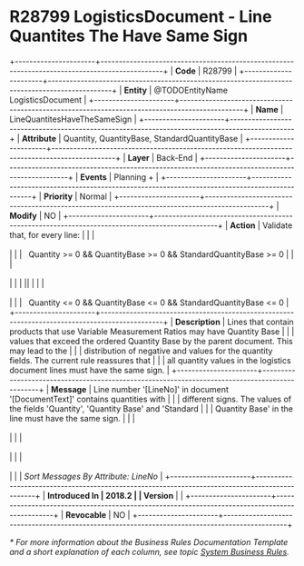 ﻿---
erp.type: business-rule
erp.entity: TODOEntityName LogisticsDocument
---

# R28799 LogisticsDocument - Line Quantites The Have Same Sign
+----------------------+-----------------------------------------------------------------------------------------------+
| **Code**             | R28799                                                                                        |
+----------------------+-----------------------------------------------------------------------------------------------+
| **Entity**           | @TODOEntityName LogisticsDocument                                                             |
+----------------------+-----------------------------------------------------------------------------------------------+
| **Name**             | LineQuantitesHaveTheSameSign                                                                  |
+----------------------+-----------------------------------------------------------------------------------------------+
| **Attribute**        | Quantity, QuantityBase, StandardQuantityBase                                                  |
+----------------------+-----------------------------------------------------------------------------------------------+
| **Layer**            | Back-End                                                                                      |
+----------------------+-----------------------------------------------------------------------------------------------+
| **Events**           | Planning +                                                                                    |
+----------------------+-----------------------------------------------------------------------------------------------+
| **Priority**         | Normal                                                                                        |
+----------------------+-----------------------------------------------------------------------------------------------+
| **Modify**           | NO                                                                                            |
+----------------------+-----------------------------------------------------------------------------------------------+
| **Action**           | Validate that, for every line:                                                                |
|                      | <br/><br/>                                                                                    |
|                      |   Quantity \>= 0 && QuantityBase \>= 0 && StandardQuantityBase \>= 0                          |
|                      | <br/><br/>                                                                                    |
|                      | \|\|                                                                                          |
|                      | <br/><br/>                                                                                    |
|                      |   Quantity \<= 0 && QuantityBase \<= 0 && StandardQuantityBase \<= 0                          |
+----------------------+-----------------------------------------------------------------------------------------------+
| **Description**      | Lines that contain products that use Variable Measurement Ratios may have Quantity Base       |
|                      | values that exceed the ordered Quantity Base by the parent document. This may lead to the     |
|                      | distribution of negative and values for the quantity fields. The current rule reassures that  |
|                      | all quantity values in the logistics document lines must have the same sign.                  |
+----------------------+-----------------------------------------------------------------------------------------------+
| **Message**          | Line number \'\[LineNo\]\' in document \'\[DocumentText\]\' contains quantities with          |
|                      | different signs. The values of the fields \'Quantity\', \'Quantity Base\' and \'Standard      |
|                      | Quantity Base\' in the line must have the same sign.                                          |
|                      | <br/><br/>                                                                                    |
|                      | <br/><br/>                                                                                    |
|                      | <br/><br/>                                                                                    |
|                      | *Sort Messages By Attribute: LineNo*                                                          |
+----------------------+-----------------------------------------------------------------------------------------------+
| **Introduced In      | 2018.2                                                                                        |
| Version**            |                                                                                               |
+----------------------+-----------------------------------------------------------------------------------------------+
| **Revocable**        | NO                                                                                            |
+----------------------+-----------------------------------------------------------------------------------------------+

*\* For more information about the Business Rules Documentation Template and a short explanation of each column, see
topic [System Business Rules](../templates/template-description-system-business-rules.md).*
